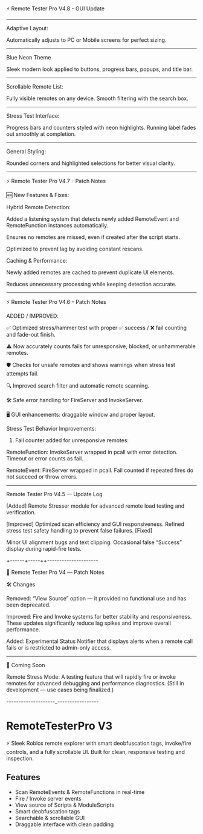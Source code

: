 ⚡ Remote Tester Pro V4.8 - GUI Update
______________________
Adaptive Layout:

Automatically adjusts to PC or Mobile screens for perfect sizing.

_______________
Blue Neon Theme

Sleek modern look applied to buttons, progress bars, popups, and title bar.

____________________
Scrollable Remote List:

Fully visible remotes on any device.
Smooth filtering with the search box.

_______________________
Stress Test Interface:

Progress bars and counters styled with neon highlights.
Running label fades out smoothly at completion.

____________________
General Styling:

Rounded corners and highlighted selections for better visual clarity.



-----------------------------------
⚡ Remote Tester Pro V4.7 - Patch Notes

🆕 New Features & Fixes:

Hybrid Remote Detection:

Added a listening system that detects newly added RemoteEvent and RemoteFunction instances automatically.

Ensures no remotes are missed, even if created after the script starts.

Optimized to prevent lag by avoiding constant rescans.


Caching & Performance:

Newly added remotes are cached to prevent duplicate UI elements.

Reduces unnecessary processing while keeping detection accurate.

--------------------------------------


⚡ Remote Tester Pro V4.6 – Patch Notes

ADDED / IMPROVED:

✅ Optimized stress/hammer test with proper ✅ success / ❌ fail counting and fade-out finish.

⚠️ Now accurately counts fails for unresponsive, blocked, or unhammerable remotes.

🛡 Checks for unsafe remotes and shows warnings when stress test attempts fail.

🔍 Improved search filter and automatic remote scanning.

🛠 Safe error handling for FireServer and InvokeServer.

🖥 GUI enhancements: draggable window and proper layout.


Stress Test Behavior Improvements:

1. Fail counter added for unresponsive remotes:

RemoteFunction: InvokeServer wrapped in pcall with error detection. Timeout or error counts as fail.

RemoteEvent: FireServer wrapped in pcall. Fail counted if repeated fires do not succeed or throw errors.

--------------------------------------

Remote Tester Pro V4.5 — Update Log

[Added]
Remote Stresser module for advanced remote load testing and verification.

[Improved]
Optimized scan efficiency and GUI responsiveness.
Refined stress test safety handling to prevent false failures.
[Fixed]

Minor UI alignment bugs and text clipping.
Occasional false “Success” display during rapid-fire tests.

+------+-----++---------------------

🧩 Remote Tester Pro V4 — Patch Notes

🛠️ Changes

Removed: “View Source” option — it provided no functional use and has been deprecated.

Improved: Fire and Invoke systems for better stability and responsiveness. These updates significantly reduce lag spikes and improve overall performance.

Added: Experimental Status Notifier that displays alerts when a remote call fails or is restricted to admin-only access.



---

🔮 Coming Soon

Remote Stress Mode: A testing feature that will rapidly fire or invoke remotes for advanced debugging and performance diagnostics. (Still in development — use cases being finalized.)



--------------------_-----------------



# RemoteTesterPro V3

⚡ Sleek Roblox remote explorer with smart deobfuscation tags, invoke/fire controls, and a fully scrollable UI. Built for clean, responsive testing and inspection.

## Features
- Scan RemoteEvents & RemoteFunctions in real-time
- Fire / Invoke server events
- View source of Scripts & ModuleScripts
- Smart deobfuscation tags
- Searchable & scrollable GUI
- Draggable interface with clean padding

